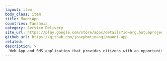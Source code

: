 ```yaml
---
layout: item
body_class: item
title: MaoniApp
countries: Tanzania
category: Service Delivery
site_url: https://play.google.com/store/apps/details?id=org.hatuaproject.maoni
github_url: https://github.com/josephmtinangi/maoni-app
related: 
description: >
  Web App and SMS application that provides citizens with an opportunity to comment positively or negatively and offer solutions to the challenges facing public offices on service delivery.
---
```


